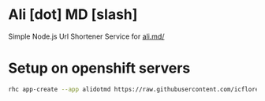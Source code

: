 # Ali [dot] MD [slash]
Simple Node.js Url Shortener Service for [ali.md/](http://ali.md/)

# Setup on openshift servers
```bash
rhc app-create --app alidotmd https://raw.githubusercontent.com/icflorescu/openshift-cartridge-nodejs/master/metadata/manifest.yml --env NODE_VERSION_URL=https://semver.io/node/resolve/6 NPM_VERSION_URL=https://semver.io/npm/resolve/3 BABEL_CACHE_PATH=\$DATA_DIR/babel.cache.json AliMD_HOME=\$DATA_DIR/alimd.db AliMD_HOST=\$NODE_IP AliMD_PORT=\$NODE_PORT --from-code https://github.com/AliMD/ali.md.git
```
